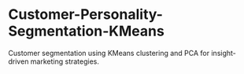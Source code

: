 # Customer-Personality-Segmentation-KMeans
Customer segmentation using KMeans clustering and PCA for insight-driven marketing strategies.
